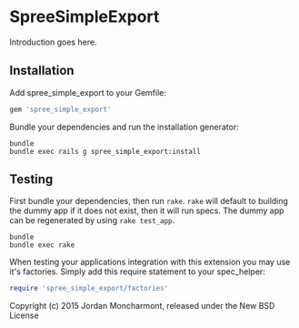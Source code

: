 SpreeSimpleExport
=================

Introduction goes here.

Installation
------------

Add spree_simple_export to your Gemfile:

```ruby
gem 'spree_simple_export'
```

Bundle your dependencies and run the installation generator:

```shell
bundle
bundle exec rails g spree_simple_export:install
```

Testing
-------

First bundle your dependencies, then run `rake`. `rake` will default to building the dummy app if it does not exist, then it will run specs. The dummy app can be regenerated by using `rake test_app`.

```shell
bundle
bundle exec rake
```

When testing your applications integration with this extension you may use it's factories.
Simply add this require statement to your spec_helper:

```ruby
require 'spree_simple_export/factories'
```

Copyright (c) 2015 Jordan Moncharmont, released under the New BSD License
